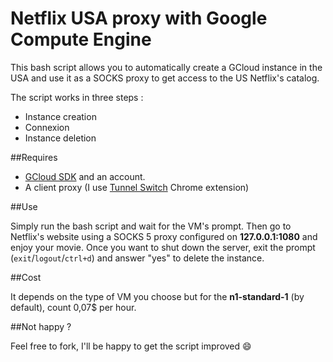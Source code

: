 Netflix USA proxy with Google Compute Engine
============================================

This bash script allows you to automatically create a GCloud instance in the USA and use it as a SOCKS proxy to get access to the US Netflix's catalog. 

The script works in three steps :

* Instance creation
* Connexion
* Instance deletion


##Requires

* [GCloud SDK](https://cloud.google.com/sdk/) and an account.
* A client proxy (I use [Tunnel Switch](https://github.com/oylbin/tunnel-switch) Chrome extension)


##Use

Simply run the bash script and wait for the VM's prompt. Then go to Netflix's website using a SOCKS 5 proxy configured on **127.0.0.1:1080** and enjoy your movie. Once you want to shut down the server, exit the prompt (`exit`/`logout`/`ctrl+d`) and answer "yes" to delete the instance.


##Cost

It depends on the type of VM you choose but for the **n1-standard-1** (by default), count 0,07$ per hour.


##Not happy ?

Feel free to fork, I'll be happy to get the script improved :smile: